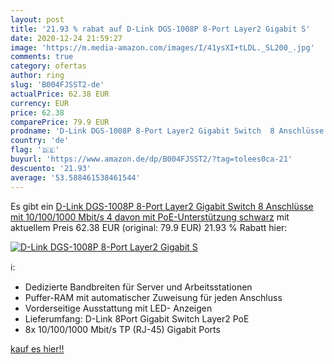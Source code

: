 ```yaml
---
layout: post
title: '21.93 % rabat auf D-Link DGS-1008P 8-Port Layer2 Gigabit S'
date: 2020-12-24 21:59:27
image: 'https://m.media-amazon.com/images/I/41ysXI+tLDL._SL200_.jpg'
comments: true
category: ofertas
author: ring
slug: 'B004FJSST2-de'
actualPrice: 62.38 EUR
currency: EUR
price: 62.38
comparePrice: 79.9 EUR
prodname: 'D-Link DGS-1008P 8-Port Layer2 Gigabit Switch  8 Anschlüsse mit 10/100/1000 Mbit/s  4 davon mit PoE-Unterstützung  schwarz'
country: 'de'
flag: '🇩🇪'
buyurl: 'https://www.amazon.de/dp/B004FJSST2/?tag=tolees0ca-21'
descuento: '21.93'
average: '53.588461538461544'
---
```


Es gibt ein [D-Link DGS-1008P 8-Port Layer2 Gigabit Switch  8 Anschlüsse mit 10/100/1000 Mbit/s  4 davon mit PoE-Unterstützung  schwarz](https://www.amazon.de/dp/B004FJSST2/?tag=tolees0ca-21) mit aktuellem Preis 62.38 EUR (original: 79.9 EUR) 21.93 % Rabatt hier:

[![D-Link DGS-1008P 8-Port Layer2 Gigabit S](https://m.media-amazon.com/images/I/41ysXI+tLDL._SL200_.jpg)](https://www.amazon.de/dp/B004FJSST2/?tag=tolees0ca-21)

ℹ️:

- Dedizierte Bandbreiten für Server und Arbeitsstationen
- Puffer-RAM mit automatischer Zuweisung für jeden Anschluss
- Vorderseitige Ausstattung mit LED- Anzeigen
- Lieferumfang: D-Link 8Port Gigabit Switch Layer2 PoE
- 8x 10/100/1000 Mbit/s TP (RJ-45) Gigabit Ports

[kauf es hier!!](https://www.amazon.de/dp/B004FJSST2/?tag=tolees0ca-21)
